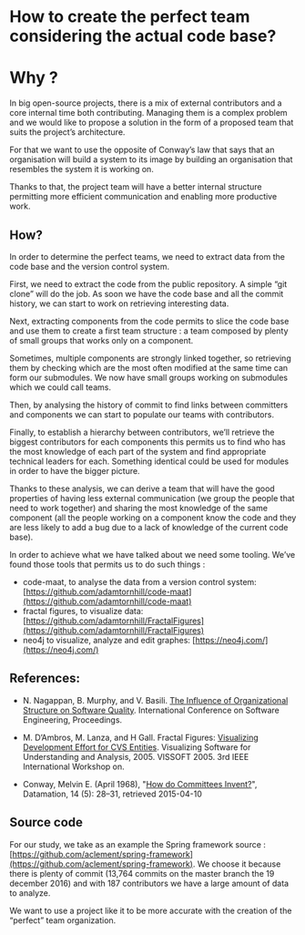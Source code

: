 # **How to create the perfect team considering the actual code base?**

# Why ?

In big open-source projects, there is a mix of external contributors and a core internal time both contributing. Managing them is a complex problem and we would like to propose a solution in the form of a proposed team that suits the project’s architecture.

For that we want to use the opposite of Conway’s law that says that an organisation will build a system to its image by building an organisation that resembles the system it is working on.

Thanks to that, the project team will have a better internal structure permitting more efficient communication and enabling more productive work.

## How?

In order to determine the perfect teams, we need to extract data from the code base and the version control system.

First, we need to extract the code from the public repository. A simple “git clone” will do the job. As soon we have the code base and all the commit history, we can start to work on retrieving interesting data.

Next, extracting components from the code permits to slice the code base and use them to create a first team structure : a team composed by plenty of small groups that works only on a component.

Sometimes, multiple components are strongly linked together, so retrieving them by checking which are the most often modified at the same time can form our submodules. We now have small groups working on submodules which we could call teams.

Then, by analysing the history of commit to find links between committers and components we can start to populate our teams with contributors.

Finally, to establish a hierarchy between contributors, we’ll retrieve the biggest contributors for each components this permits us to find who has the most knowledge of each part of the system and find appropriate technical leaders for each. Something identical could be used for modules in order to have the bigger picture.

Thanks to these analysis, we can derive a team that will have the good properties of having less external communication \(we group the people that need to work together\) and sharing the most knowledge of the same component \(all the people working on a component know the code and they are less likely to add a bug due to a lack of knowledge of the current code base\).

In order to achieve what we have talked about we need some tooling. We’ve found those tools that permits us to do such things :

* code-maat,  to analyse the data from a version control system: [https://github.com/adamtornhill/code-maat](https://github.com/adamtornhill/code-maat)
* fractal figures, to visualize data: [https://github.com/adamtornhill/FractalFigures](https://github.com/adamtornhill/FractalFigures)
* neo4j to visualize, analyze and edit graphes: [https://neo4j.com/](https://neo4j.com/)

## References:

* N. Nagappan, B. Murphy, and V. Basili. [The Influence of Organizational Structure on Software Quality](https://www.cs.umd.edu/~basili/publications/proceedings/P125.pdf). International Conference on Software Engineering, Proceedings.

* M. D’Ambros, M. Lanza, and H Gall. Fractal Figures: [Visualizing Development Effort for CVS Entities](http://www.inf.usi.ch/faculty/lanza/Downloads/DAmb05b.pdf). Visualizing Software for Understanding and Analysis, 2005. VISSOFT 2005. 3rd IEEE International Workshop on.

* Conway, Melvin E. \(April 1968\), "[How do Committees Invent?](http://www.melconway.com/Home/Committees_Paper.html)", Datamation, 14 \(5\): 28–31, retrieved 2015-04-10

## Source code

For our study, we take as an example the Spring framework source : [https://github.com/aclement/spring-framework](https://github.com/aclement/spring-framework). We choose it because there is plenty of commit \(13,764 commits on the master branch the 19 december 2016\) and with 187 contributors we have a large amount of data to analyze.

We want to use a project like it to be more accurate with the creation of the “perfect” team organization.

